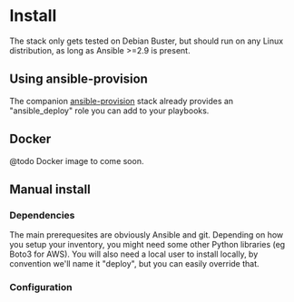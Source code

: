 # Install
The stack only gets tested on Debian Buster, but should run on any Linux distribution, as long as Ansible >=2.9 is present.

## Using ansible-provision
The companion [ansible-provision](https://github.com/codeenigma/ansible-provision) stack already provides an "ansible_deploy" role you can add to your playbooks.

## Docker
@todo Docker image to come soon.

## Manual install

### Dependencies
The main prerequesites are obviously Ansible and git. Depending on how you setup your inventory, you might need some other Python libraries (eg Boto3 for AWS).
You will also need a local user to install locally, by convention we'll name it "deploy", but you can easily override that.
### Configuration
